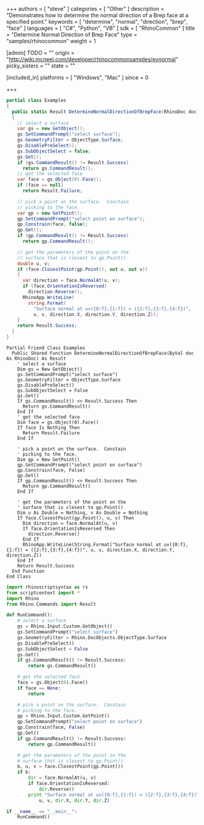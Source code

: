 +++
authors = [ "steve" ]
categories = [ "Other" ]
description = "Demonstrates how to determine the normal direction of a Brep face at a specified point."
keywords = [ "determine", "normal", "direction", "brep", "face" ]
languages = [ "C#", "Python", "VB" ]
sdk = [ "RhinoCommon" ]
title = "Determine Normal Direction of Brep Face"
type = "samples/rhinocommon"
weight = 1

[admin]
TODO = ""
origin = "http://wiki.mcneel.com/developer/rhinocommonsamples/evnormal"
picky_sisters = ""
state = ""

[included_in]
platforms = [ "Windows", "Mac" ]
since = 0

+++

<div class="codetab-content" id="cs">

```cs
partial class Examples
{
  public static Result DetermineNormalDirectionOfBrepFace(RhinoDoc doc)
  {
    // select a surface
    var gs = new GetObject();
    gs.SetCommandPrompt("select surface");
    gs.GeometryFilter = ObjectType.Surface;
    gs.DisablePreSelect();
    gs.SubObjectSelect = false;
    gs.Get();
    if (gs.CommandResult() != Result.Success)
      return gs.CommandResult();
    // get the selected face
    var face = gs.Object(0).Face();
    if (face == null)
      return Result.Failure;

    // pick a point on the surface.  Constain
    // picking to the face.
    var gp = new GetPoint();
    gp.SetCommandPrompt("select point on surface");
    gp.Constrain(face, false);
    gp.Get();
    if (gp.CommandResult() != Result.Success)
      return gp.CommandResult();

    // get the parameters of the point on the
    // surface that is clesest to gp.Point()
    double u, v;
    if (face.ClosestPoint(gp.Point(), out u, out v))
    {
      var direction = face.NormalAt(u, v);
      if (face.OrientationIsReversed)
        direction.Reverse();
      RhinoApp.WriteLine(
        string.Format(
          "Surface normal at uv({0:f},{1:f}) = ({2:f},{3:f},{4:f})",
          u, v, direction.X, direction.Y, direction.Z));
    }
    return Result.Success;
  }
}
```

</div>


<div class="codetab-content" id="vb">

```vbnet
Partial Friend Class Examples
  Public Shared Function DetermineNormalDirectionOfBrepFace(ByVal doc As RhinoDoc) As Result
	' select a surface
	Dim gs = New GetObject()
	gs.SetCommandPrompt("select surface")
	gs.GeometryFilter = ObjectType.Surface
	gs.DisablePreSelect()
	gs.SubObjectSelect = False
	gs.Get()
	If gs.CommandResult() <> Result.Success Then
	  Return gs.CommandResult()
	End If
	' get the selected face
	Dim face = gs.Object(0).Face()
	If face Is Nothing Then
	  Return Result.Failure
	End If

	' pick a point on the surface.  Constain
	' picking to the face.
	Dim gp = New GetPoint()
	gp.SetCommandPrompt("select point on surface")
	gp.Constrain(face, False)
	gp.Get()
	If gp.CommandResult() <> Result.Success Then
	  Return gp.CommandResult()
	End If

	' get the parameters of the point on the
	' surface that is clesest to gp.Point()
	Dim u As Double = Nothing, v As Double = Nothing
	If face.ClosestPoint(gp.Point(), u, v) Then
	  Dim direction = face.NormalAt(u, v)
	  If face.OrientationIsReversed Then
		direction.Reverse()
	  End If
	  RhinoApp.WriteLine(String.Format("Surface normal at uv({0:f},{1:f}) = ({2:f},{3:f},{4:f})", u, v, direction.X, direction.Y, direction.Z))
	End If
	Return Result.Success
  End Function
End Class
```

</div>


<div class="codetab-content" id="py">

```python
import rhinoscriptsyntax as rs
from scriptcontext import *
import Rhino
from Rhino.Commands import Result

def RunCommand():
    # select a surface
    gs = Rhino.Input.Custom.GetObject()
    gs.SetCommandPrompt("select surface")
    gs.GeometryFilter = Rhino.DocObjects.ObjectType.Surface
    gs.DisablePreSelect()
    gs.SubObjectSelect = False
    gs.Get()
    if gs.CommandResult() != Result.Success:
        return gs.CommandResult()

    # get the selected face
    face = gs.Object(0).Face()
    if face == None:
        return

    # pick a point on the surface.  Constain
    # picking to the face.
    gp = Rhino.Input.Custom.GetPoint()
    gp.SetCommandPrompt("select point on surface")
    gp.Constrain(face, False)
    gp.Get()
    if gp.CommandResult() != Result.Success:
        return gp.CommandResult()

    # get the parameters of the point on the
    # surface that is clesest to gp.Point()
    b, u, v = face.ClosestPoint(gp.Point())
    if b:
        dir = face.NormalAt(u, v)
        if face.OrientationIsReversed:
            dir.Reverse()
        print "Surface normal at uv({0:f},{1:f}) = ({2:f},{3:f},{4:f})".format(
            u, v, dir.X, dir.Y, dir.Z)

if __name__ == "__main__":
    RunCommand()
```

</div>
